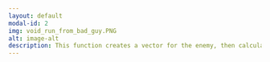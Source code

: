 ```yaml
---
layout: default
modal-id: 2
img: void_run_from_bad_guy.PNG
alt: image-alt
description: This function creates a vector for the enemy, then calculates a cirecting by subtracting one vector from another, finds the angle between its current direction and the target direction, then tells the object to slowly rotate to face the target rotation and finally tells the object to move backwards away from the object. The bottom line "rend.enabled = true" is used to tell the object to render and be visiable when this function is called
---
```

